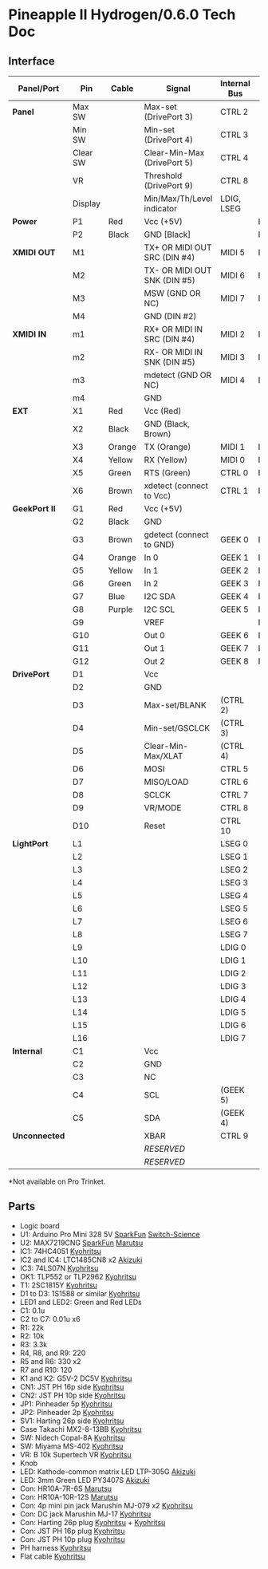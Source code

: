 # Pineapple II Hydrogen/0.6.0 Tech Doc

## Interface

| Panel/Port      | Pin      | Cable  | Signal                       | Internal Bus  | BackPort     | Pro Mini Pin |
| --------------- | -------- | ------ | ---------------------------- | ------------- | ------------ | ------------ |
| **Panel**       | Max SW   |        | Max-set (DrivePort 3)        | CTRL 2        |              | D3~INT       |
|                 | Min SW   |        | Min-set (DrivePort 4)        | CTRL 3        |              | D5~          |
|                 | Clear SW |        | Clear-Min-Max (DrivePort 5)  | CTRL 4        |              | A1           |
|                 | VR       |        | Threshold (DrivePort 9)      | CTRL 8        |              | A0           |
|                 | Display  |        | Min/Max/Th/Level indicator   | LDIG, LSEG    |              |              |
| **Power**       | P1       | Red    | Vcc (+5V)                    |               | B1           |              |
|                 | P2       | Black  | GND [Black]                  |               | B[2,4,..,10] |              |
| **XMIDI OUT**   | M1       |        | TX+ OR MIDI OUT SRC (DIN #4) | MIDI 5        | B22          |              |
|                 | M2       |        | TX- OR MIDI OUT SNK (DIN #5) | MIDI 6        | B24          |              |
|                 | M3       |        | MSW (GND OR NC)              | MIDI 7        | B26          |              |
|                 | M4       |        | GND (DIN #2)                 |               |              |              |
| **XMIDI IN**    | m1       |        | RX+ OR MIDI IN SRC (DIN #4)  | MIDI 2        | B16          |              |
|                 | m2       |        | RX- OR MIDI IN SNK (DIN #5)  | MIDI 3        | B18          |              |
|                 | m3       |        | mdetect (GND OR NC)          | MIDI 4        | B20          | D4           |
|                 | m4       |        | GND                          |               |              |              |
| **EXT**         | X1       | Red    | Vcc (Red)                    |               |              |              |
|                 | X2       | Black  | GND (Black, Brown)           |               |              |              |
|                 | X3       | Orange | TX (Orange)                  | MIDI 1        | B14          | D1/TX        |
|                 | X4       | Yellow | RX (Yellow)                  | MIDI 0        | B12          | D0/RX        |
|                 | X5       | Green  | RTS (Green)                  | CTRL 0        | B23          | DTR          |
|                 | X6       | Brown  | xdetect (connect to Vcc)     | CTRL 1        | B25          |              |
| **GeekPort II** | G1       | Red    | Vcc (+5V)                    |               |              |              |
|                 | G2       | Black  | GND                          |               |              |              |
|                 | G3       | Brown  | gdetect (connect to GND)     | GEEK 0        | B3           | A6           |
|                 | G4       | Orange | In 0                         | GEEK 1        | B5           | A7           |
|                 | G5       | Yellow | In 1                         | GEEK 2        | B7           | A2           |
|                 | G6       | Green  | In 2                         | GEEK 3        | B9           | A3           |
|                 | G7       | Blue   | I2C SDA                      | GEEK 4        | B11          | A4/SDA       |
|                 | G8       | Purple | I2C SCL                      | GEEK 5        | B13          | A5/SCL       |
|                 | G9       |        | VREF                         |               | B15          |              |
|                 | G10      |        | Out 0                        | GEEK 6        | B17          | D6~          |
|                 | G11      |        | Out 1                        | GEEK 7        | B19          | D9~          |
|                 | G12      |        | Out 2                        | GEEK 8        | B21          | D10~         |
| **DrivePort**   | D1       |        | Vcc                          |               |              |              |
|                 | D2       |        | GND                          |               |              |              |
|                 | D3       |        | Max-set/BLANK                | (CTRL 2)      |              | (D3~INT)     |
|                 | D4       |        | Min-set/GSCLCK               | (CTRL 3)      |              | (D5~)        |
|                 | D5       |        | Clear-Min-Max/XLAT           | (CTRL 4)      |              | (A1)         |
|                 | D6       |        | MOSI                         | CTRL 5        |              | D11~/MOSI    |
|                 | D7       |        | MISO/LOAD                    | CTRL 6        |              | D12/MISO     |
|                 | D8       |        | SCLCK                        | CTRL 7        |              | D13/SCLCK    |
|                 | D9       |        | VR/MODE                      | CTRL 8        |              | (A0)         |
|                 | D10      |        | Reset                        | CTRL 10       |              |              |
| **LightPort**   | L1       |        |                              | LSEG 0        |              |              |
|                 | L2       |        |                              | LSEG 1        |              |              |
|                 | L3       |        |                              | LSEG 2        |              |              |
|                 | L4       |        |                              | LSEG 3        |              |              |
|                 | L5       |        |                              | LSEG 4        |              |              |
|                 | L6       |        |                              | LSEG 5        |              |              |
|                 | L7       |        |                              | LSEG 6        |              |              |
|                 | L8       |        |                              | LSEG 7        |              |              |
|                 | L9       |        |                              | LDIG 0        |              |              |
|                 | L10      |        |                              | LDIG 1        |              |              |
|                 | L11      |        |                              | LDIG 2        |              |              |
|                 | L12      |        |                              | LDIG 3        |              |              |
|                 | L13      |        |                              | LDIG 4        |              |              |
|                 | L14      |        |                              | LDIG 5        |              |              |
|                 | L15      |        |                              | LDIG 6        |              |              |
|                 | L16      |        |                              | LDIG 7        |              |              |
| **Internal**    | C1       |        | Vcc                          |               |              |              |
|                 | C2       |        | GND                          |               |              |              |
|                 | C3       |        | NC                           |               |              |              |
|                 | C4       |        | SCL                          | (GEEK 5)      |              | (A5/SCL)     |
|                 | C5       |        | SDA                          | (GEEK 4)      |              | (A4/SDA)     |
| **Unconnected** |          |        | XBAR                         | CTRL 9        |              | D8           |
|                 |          |        | _RESERVED_                   |               |              | D2~INT*      |
|                 |          |        | _RESERVED_                   |               |              | D7*          |

*Not available on Pro Trinket.


## Parts

* Logic board
* U1: Arduino Pro Mini 328 5V [SparkFun](https://www.sparkfun.com/products/11113) [Switch-Science](https://www.switch-science.com/catalog/946/)
* U2: MAX7219CNG [SparkFun](https://www.sparkfun.com/products/9622) [Marutsu](http://www.marutsu.co.jp/pc/i/60116/)
* IC1: 74HC4051 [Kyohritsu](http://eleshop.jp/shop/g/gT11593/)
* IC2 and IC4: LTC1485CN8 x2 [Akizuki](http://akizukidenshi.com/catalog/g/gI-01869/)
* IC3: 74LS07N [Kyohritsu](http://eleshop.jp/shop/g/gT11678/)
* OK1: TLP552 or TLP2962 [Kyohritsu](http://eleshop.jp/shop/g/g44R13L/)
* T1: 2SC1815Y [Kyohritsu](http://eleshop.jp/shop/g/gA4B135/)
* D1 to D3: 1S1588 or similar [Kyohritsu](http://eleshop.jp/shop/g/g1CS13I/)
* LED1 and LED2: Green and Red LEDs
* C1: 0.1u
* C2 to C7: 0.01u x6
* R1: 22k
* R2: 10k
* R3: 3.3k
* R4, R8, and R9: 220
* R5 and R6: 330 x2
* R7 and R10: 120
* K1 and K2: G5V-2 DC5V [Kyohritsu](http://eleshop.jp/shop/g/g41713R/)
* CN1: JST PH 16p side [Kyohritsu](http://eleshop.jp/shop/g/g61L15C/)
* CN2: JST PH 10p side [Kyohritsu](http://eleshop.jp/shop/g/g61L146/)
* JP1: Pinheader 5p [Kyohritsu](http://eleshop.jp/shop/g/gEAT417/)
* JP2: Pinheader 2p [Kyohritsu](http://eleshop.jp/shop/g/gEAT417/)
* SV1: Harting 26p side [Kyohritsu](http://eleshop.jp/shop/g/g4A114X/)
* Case Takachi MX2-8-13BB [Kyohritsu](http://eleshop.jp/shop/g/g82731D/)
* SW: Nidech Copal-8A [Kyohritsu](http://eleshop.jp/shop/g/gD1G362/)
* SW: Miyama MS-402 [Kyohritsu](http://eleshop.jp/shop/g/g41W131/)
* VR: B 10k Supertech VR [Kyohritsu](http://eleshop.jp/shop/g/g4BP13G/)
* Knob
* LED: Kathode-common matrix LED LTP-305G [Akizuki](http://akizukidenshi.com/catalog/g/gI-07441/)
* LED: 3mm Green LED PY3407S [Akizuki](http://akizukidenshi.com/catalog/g/gI-03461/)
* Con: HR10A-7R-6S [Marutsu](http://www.marutsu.co.jp/pc/i/37647/)
* Con: HR10A-10R-12S [Marutsu](http://www.marutsu.co.jp/pc/i/37640/)
* Con: 4p mini pin jack Marushin MJ-079 x2 [Kyohritsu](http://eleshop.jp/shop/g/g6AR144/)
* Con: DC jack Marushin MJ-17 [Kyohritsu](http://eleshop.jp/shop/g/g3CU147/)
* Con: Harting 26p plug [Kyohritsu](http://eleshop.jp/shop/g/gC32361/) + [Kyohritsu](http://eleshop.jp/shop/g/gC32368/)
* Con: JST PH 16p plug [Kyohritsu](http://eleshop.jp/shop/g/g61K14H/)
* Con: JST PH 10p plug [Kyohritsu](http://eleshop.jp/shop/g/g61K14B/) 
* PH harness [Kyohritsu](http://eleshop.jp/shop/g/gEAO313/)
* Flat cable [Kyohritsu](http://eleshop.jp/shop/g/gA5G149/)



